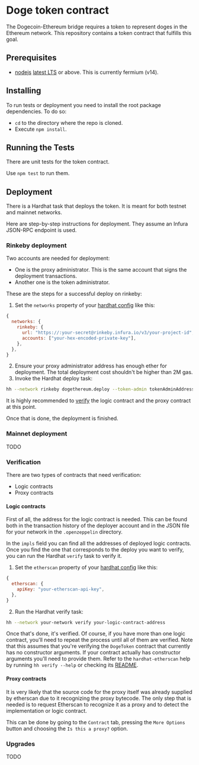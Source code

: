 # Doge token contract

The Dogecoin-Ethereum bridge requires a token to represent doges in the Ethereum network. This repository contains a token contract that fulfills this goal.

## Prerequisites

- [nodejs](https://nodejs.org) [latest LTS](https://nodejs.org/en/about/releases/) or above. This is currently fermium (v14).

## Installing

To run tests or deployment you need to install the root package dependencies. To do so:

- `cd` to the directory where the repo is cloned.
- Execute `npm install`.

## Running the Tests

There are unit tests for the token contract.

Use `npm test` to run them.

## Deployment

There is a Hardhat task that deploys the token. It is meant for both testnet and mainnet networks.

Here are step-by-step instructions for deployment. They assume an Infura JSON-RPC endpoint is used.

### Rinkeby deployment

Two accounts are needed for deployment:
- One is the proxy administrator. This is the same account that signs the deployment transactions.
- Another one is the token administrator.

These are the steps for a successful deploy on rinkeby:
1. Set the `networks` property of your [hardhat config](hardhat.config.ts) like this:
```js
{
  networks: {
    rinkeby: {
      url: "https://:your-secret@rinkeby.infura.io/v3/your-project-id",
      accounts: ["your-hex-encoded-private-key"],
    },
  },
}
```
2. Ensure your proxy administrator address has enough ether for deployment. The total deployment cost shouldn't be higher than 2M gas.
3. Invoke the Hardhat deploy task:
```sh
hh --network rinkeby dogethereum.deploy --token-admin tokenAdminAddress
```

It is highly recommended to [verify](#verification) the logic contract and the proxy contract at this point.

Once that is done, the deployment is finished.


### Mainnet deployment

TODO

### Verification

There are two types of contracts that need verification:
- Logic contracts
- Proxy contracts

#### Logic contracts

First of all, the address for the logic contract is needed. This can be found both in the transaction history of the deployer account and in the JSON file for your network in the `.openzeppelin` directory.

In the `impls` field you can find all the addresses of deployed logic contracts. Once you find the one that corresponds to the deploy you want to verify, you can run the Hardhat `verify` task to verify it.

1. Set the `etherscan` property of your [hardhat config] like this:
```js
{
  etherscan: {
    apiKey: "your-etherscan-api-key",
  },
}
```
2. Run the Hardhat verify task:
```sh
hh --network your-network verify your-logic-contract-address
```

Once that's done, it's verified. Of course, if you have more than one logic contract, you'll need to repeat the process until all of them are verified. Note that this assumes that you're verifying the `DogeToken` contract that currently has no constructor arguments. If your contract actually has constructor arguments you'll need to provide them. Refer to the `hardhat-etherscan` help by running `hh verify --help` or checking its [README](https://github.com/NomicFoundation/hardhat/tree/master/packages/hardhat-etherscan#readme).

#### Proxy contracts

It is very likely that the source code for the proxy itself was already supplied by etherscan due to it recognizing the proxy bytecode. The only step that is needed is to request Etherscan to recognize it as a proxy and to detect the implementation or logic contract.

This can be done by going to the `Contract` tab, pressing the `More Options` button and choosing the `Is this a proxy?` option.

### Upgrades

TODO


[hardhat config]: (hardhat.config.ts)